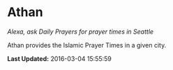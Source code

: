 # Athan
*Alexa, ask Daily Prayers for prayer times in Seattle*

Athan provides the Islamic Prayer Times in a given city.

**Last Updated:** 2016-03-04 15:55:59